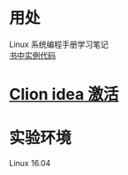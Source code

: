 # 用处
Linux 系统编程手册学习笔记  
[书中实例代码](http://www.man7.org/tlpi/code/online/all_files_by_chapter.html)

# [Clion idea 激活](http://idea.lanyus.com/)

# 实验环境
Linux 16.04